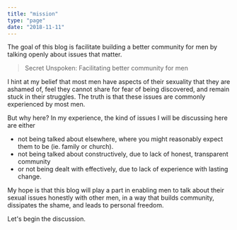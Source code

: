 ```yaml
---
title: "mission"
type: "page"
date: "2018-11-11"
---
```

The goal of this blog is facilitate building a better community for men by talking openly about issues that matter.

> Secret Unspoken: Facilitating better community for men
    
I hint at my belief that most men have aspects of their sexuality that they are ashamed of, feel they cannot share for fear of being discovered, and remain stuck in their struggles. The truth is that these issues are commonly experienced by most men. 

But why here? In my experience, the kind of issues I will be discussing here are either 
* not being talked about elsewhere, where you might reasonably expect them to be (ie. family or church). 
* not being talked about constructively, due to lack of honest, transparent community 
* or not being dealt with effectively, due to lack of experience with lasting change.

My hope is that this blog will play a part in enabling men to talk about their sexual issues honestly with other men, in a way that builds community, dissipates the shame, and leads to personal freedom.

Let's begin the discussion.